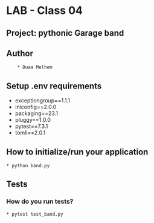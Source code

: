 # LAB - Class 04

## Project: pythonic Garage band

## Author

        * Duaa Melhem


## Setup .env requirements

* exceptiongroup==1.1.1
* iniconfig==2.0.0
* packaging==23.1
* pluggy==1.0.0
* pytest==7.3.1
* tomli==2.0.1

## How to initialize/run your application

    * python band.py

## Tests

### How do you run tests?

    * pytest test_band.py



   
